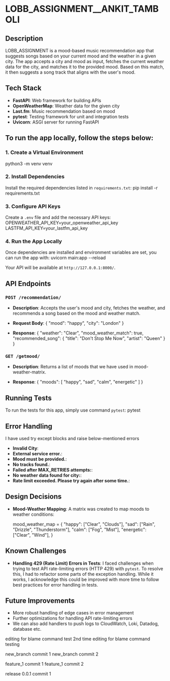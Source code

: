 # LOBB_ASSIGNMENT__ANKIT_TAMBOLI

## Description

LOBB_ASSIGNMENT is a mood-based music recommendation app that suggests songs based on your current mood and the weather in a given city. The app accepts a city and mood as input, fetches the current weather data for the city, and matches it to the provided mood. Based on this match, it then suggests a song track that aligns with the user's mood.

## Tech Stack

- **FastAPI**: Web framework for building APIs
- **OpenWeatherMap**: Weather data for the given city
- **Last.fm**: Music recommendation based on mood
- **pytest**: Testing framework for unit and integration tests
- **Uvicorn**: ASGI server for running FastAPI

## To run the app locally, follow the steps below:

### 1. Create a Virtual Environment
python3 -m venv venv


### 2. Install Dependencies
Install the required dependencies listed in `requirements.txt`:
pip install -r requirements.txt


### 3. Configure API Keys
Create a `.env` file and add the necessary API keys:
OPENWEATHER_API_KEY=your_openweather_api_key
LASTFM_API_KEY=your_lastfm_api_key

### 4. Run the App Locally
Once dependencies are installed and environment variables are set, you can run the app with:
uvicorn main:app --reload

Your API will be available at `http://127.0.0.1:8000/`.

## API Endpoints

### `POST /recommendation/`
- **Description**: Accepts the user's mood and city, fetches the weather, and recommends a song based on the mood and weather match.

- **Request Body**:
{
  "mood": "happy",
  "city": "London"
}

- **Response**:
{
  "weather": "Clear",
  "mood_weather_match": true,
  "recommended_song": {
    "title": "Don't Stop Me Now",
    "artist": "Queen"
  }
}


### `GET /getmood/`
- **Description**: Returns a list of moods that we have used in mood-weather-matrix.

- **Response**:
{
  "moods": [
    "happy",
    "sad",
    "calm",
    "energetic"
  ]
}


## Running Tests

To run the tests for this app, simply use command `pytest`:
pytest

## Error Handling

I have used try except blocks and raise below-mentioned errors

- **Invalid City**: 
- **External service error.**: 
- **Mood must be provided.**: 
- **No tracks found.**: 
- **Failed after MAX_RETRIES attempts:**: 
- **No weather data found for city:**: 
- **Rate limit exceeded. Please try again after some time.**: 

## Design Decisions

- **Mood-Weather Mapping**: A matrix was created to map moods to weather conditions:
  
  mood_weather_map = {
      "happy": ["Clear", "Clouds"],
      "sad": ["Rain", "Drizzle", "Thunderstorm"],
      "calm": ["Fog", "Mist"],
      "energetic": ["Clear", "Wind"],
  }
  

## Known Challenges

- **Handling 429 (Rate Limit) Errors in Tests**: I faced challenges when trying to test API rate-limiting errors (HTTP 429) with `pytest`. To resolve this, I had to refactor some parts of the exception handling. While it works, I acknowledge this could be improved with more time to follow best practices for error handling in tests.

## Future Improvements

- More robust handling of edge cases in error management
- Further optimizations for handling API rate-limiting errors
- We can also add handlers to push logs to CloudWatch, Loki, Datadog, database etc.


editing for blame command test
2nd time editing for blame command testing

new_branch commit 1
new_branch commit 2

feature_1 commit 1
feature_1 commit 2

release 0.0.1 commit 1
